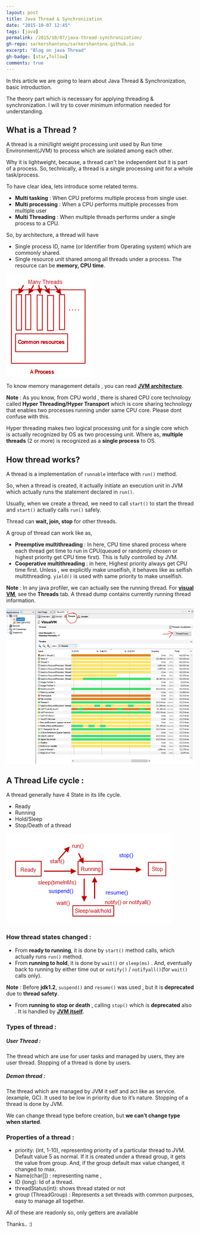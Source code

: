 ```yaml
---
layout: post
title: Java Thread & Synchronization
date: "2015-10-07 12:45"
tags: [java]
permalink: /2015/10/07/java-thread-synchronization/
gh-repo: sarkershantonu/sarkershantonu.github.io
excerpt: "Blog on java Thread"
gh-badge: [star,follow]
comments: true
---
```

In this article we are going to learn about Java Thread & Synchronization, basic introduction. 

The theory part which is necessary for applying threading & synchronization. I will try to cover minimum information needed for understanding.

## What is a Thread ?
A thread is a mini/light weight processing unit used by Run time Environment(JVM) to process which are isolated among each other. 

Why it is lightweight, because, a thread can't be independent but it is part of a process. So, technically, a thread is a single processing unit for a whole task/process. 

To have clear idea, lets introduce some related terms.

- **Multi tasking** :  When CPU preforms multiple process from single user.
- **Multi processing** : When a CPU performs multiple processes from multiple user
- **Multi Threading** : When multiple threads performs under a single process to a CPU. 

So, by architecture, a thread will have
- Single process ID, name (or Identifier from Operating system) which are commonly shared.
- Single resource unit shared among all threads under a process. The resource can be **memory, CPU time**.  

![thread-process](/images/java/thread/thread-process.jpg)

To know memory management details , you can read [**JVM architecture**](https://sarkershantonu.github.io/2015/08/02/jvm-architecture/).

**Note** : As you know, from CPU world , there is shared CPU core technology called **Hyper Threading/Hyper Transport** which is core sharing technology that enables two processes running under same CPU core. Please dont confuse with this. 

Hyper threading makes two logical processing unit for a single core which is actually recognized by OS as two processing unit. Where as, **multiple threads** (2 or more) is recognized as a **single process** to OS.

## How thread works?
A thread is a implementation of ```runnable``` interface with ```run()``` method. 

So, when a thread is created, it actually initiate an execution unit in JVM which actually runs the statement declared in ```run()```. 

Usually, when we create a thread, we need to call ```start()``` to start the thread and ```start()``` actually calls ```run()``` safely.

Thread can **wait, join, stop** for other threads.

A group of thread can work like as, 
- **Preemptive multithreading** : In here, CPU time shared process where each thread get time to run in CPU(queued or randomly chosen or highest priority get CPU time first). This is fully controlled by JVM. 
- **Cooperative multithreading** : in here, Highest priority always get CPU time first. Unless , we explicitly make unselfish, it behaves like as selfish multithreading. ```yield()``` is used with same priority to make unselfish.

**Note** : In any java profiler, we can actually see the running thread. For [**visual VM**](https://visualvm.github.io/), see the **Threads** tab. A thread dump contains currently running thread information. 

![visual-vm-threads](/images/java/thread/visual-vm-threads.jpg)

## A Thread Life cycle : 
A thread generally have 4 State in its life cycle.
- Ready
- Running
- Hold/Sleep 
- Stop/Death of a thread

![thread-cycle](/images/java/thread/thread-cycle.jpg)

### How thread states changed :
- From **ready to running**, it is done by ```start()``` method calls, which actually runs ```run()``` method.
- From **running to hold**, it is done by ```wait()``` or ```sleep(ms)``` . And, eventually back to running by either time out or ```notify()``` / ```notifyall()```(for ```wait()``` calls only). 

**Note** : Before **jdk1.2**, ```suspend()``` and ```resume()``` was used , but it is **deprecated** due to **thread safety**.
- From **running to stop or death** , calling ```stop()``` which is **deprecated** also . It is handled by [**JVM itself**](http://stackoverflow.com/questions/16504140/thread-stop-deprecated).

### Types of thread : 

##### User Thread : 
The thread which are use for user tasks and managed by users, they are user thread. Stopping of a thread is done by users.
##### Demon thread : 
The thread which are managed by JVM it self and act like as service. (example, GC). It used to be low in priority due to it’s nature. Stopping of a thread is done by JVM.

We can change thread type before creation, but **we can’t change type when started**.

### Properties of a thread  :
- priority: (int, 1-10), representing priority of a particular thread to JVM. Default value 5 as normal. If it is created under a thread group, it gets the value from group. And, if the group default max value changed, it changed to max.
- Name(char[]) : representing name ,
- ID (long): Id of a thread.
- threadStatus(int): shows thread stated or not
- group (ThreadGroup) : Represents a set threads with common purposes, easy to manage all together.

All of these are readonly so, only getters are available

Thanks.. :)